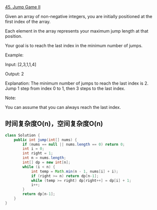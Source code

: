 [45. Jump Game II](https://leetcode.com/problems/jump-game-ii/)

Given an array of non-negative integers, you are initially positioned at the first index of the array.

Each element in the array represents your maximum jump length at that position.

Your goal is to reach the last index in the minimum number of jumps.

Example:

Input: [2,3,1,1,4]

Output: 2

Explanation: The minimum number of jumps to reach the last index is 2.
    Jump 1 step from index 0 to 1, then 3 steps to the last index.

Note:

You can assume that you can always reach the last index.

## 时间复杂度O(n)，空间复杂度O(n)
```java
class Solution {
    public int jump(int[] nums) {
        if (nums == null || nums.length == 0) return 0;
        int i = 0;
        int right = 1;
        int n = nums.length;
        int[] dp = new int[n];
        while (i < n) {
            int temp = Math.min(n - 1, nums[i] + i);
            if (right >= n) return dp[n-1];
            while (temp >= right) dp[right++] = dp[i] + 1;
            i++;
        }
        return dp[n-1];
    }
}
```
